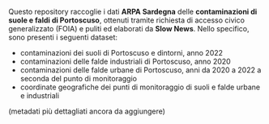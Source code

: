 Questo repository raccoglie i dati **ARPA Sardegna** delle **contaminazioni di suole e faldi di Portoscuso**, ottenuti tramite richiesta di accesso civico generalizzato (FOIA) e puliti ed elaborati da **Slow News**.
Nello specifico, sono presenti i seguenti dataset:
- contaminazioni dei suoli di Portoscuso e dintorni, anno 2022
- contaminazioni delle falde industriali di Portoscuso, anno 2020
- contaminazioni delle falde urbane di Portoscuso, anni da 2020 a 2022 a seconda del punto di monitoraggio
- coordinate geografiche dei punti di monitoraggio di suoli e falde urbane e industriali

(metadati più dettagliati ancora da aggiungere)
